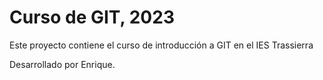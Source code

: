 # Curso de GIT, 2023

Este proyecto contiene el curso de introducción a GIT en el IES Trassierra

Desarrollado por Enrique.
